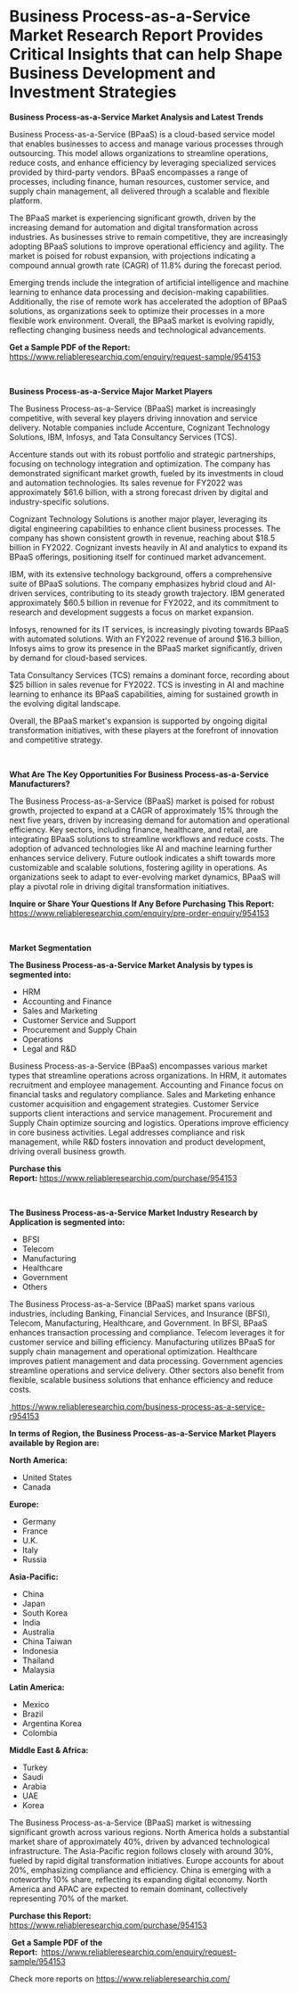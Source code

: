<p><h1>Business Process-as-a-Service Market Research Report Provides Critical Insights that can help Shape Business Development and Investment Strategies</h1></p><p><strong>Business Process-as-a-Service Market Analysis and Latest Trends</strong></p>
<p><p>Business Process-as-a-Service (BPaaS) is a cloud-based service model that enables businesses to access and manage various processes through outsourcing. This model allows organizations to streamline operations, reduce costs, and enhance efficiency by leveraging specialized services provided by third-party vendors. BPaaS encompasses a range of processes, including finance, human resources, customer service, and supply chain management, all delivered through a scalable and flexible platform.</p><p>The BPaaS market is experiencing significant growth, driven by the increasing demand for automation and digital transformation across industries. As businesses strive to remain competitive, they are increasingly adopting BPaaS solutions to improve operational efficiency and agility. The market is poised for robust expansion, with projections indicating a compound annual growth rate (CAGR) of 11.8% during the forecast period. </p><p>Emerging trends include the integration of artificial intelligence and machine learning to enhance data processing and decision-making capabilities. Additionally, the rise of remote work has accelerated the adoption of BPaaS solutions, as organizations seek to optimize their processes in a more flexible work environment. Overall, the BPaaS market is evolving rapidly, reflecting changing business needs and technological advancements.</p></p>
<p><strong>Get a Sample PDF of the Report:&nbsp;</strong> <a href="https://www.reliableresearchiq.com/enquiry/request-sample/954153?utm_campaign=1102&utm_medium=2&utm_source=Github&utm_content=ia&utm_term=11032025&utm_id=business-process-as-a-service">https://www.reliableresearchiq.com/enquiry/request-sample/954153</a></p>
<p>&nbsp;</p>
<p><strong>Business Process-as-a-Service Major Market Players</strong></p>
<p><p>The Business Process-as-a-Service (BPaaS) market is increasingly competitive, with several key players driving innovation and service delivery. Notable companies include Accenture, Cognizant Technology Solutions, IBM, Infosys, and Tata Consultancy Services (TCS). </p><p>Accenture stands out with its robust portfolio and strategic partnerships, focusing on technology integration and optimization. The company has demonstrated significant market growth, fueled by its investments in cloud and automation technologies. Its sales revenue for FY2022 was approximately $61.6 billion, with a strong forecast driven by digital and industry-specific solutions.</p><p>Cognizant Technology Solutions is another major player, leveraging its digital engineering capabilities to enhance client business processes. The company has shown consistent growth in revenue, reaching about $18.5 billion in FY2022. Cognizant invests heavily in AI and analytics to expand its BPaaS offerings, positioning itself for continued market advancement.</p><p>IBM, with its extensive technology background, offers a comprehensive suite of BPaaS solutions. The company emphasizes hybrid cloud and AI-driven services, contributing to its steady growth trajectory. IBM generated approximately $60.5 billion in revenue for FY2022, and its commitment to research and development suggests a focus on market expansion.</p><p>Infosys, renowned for its IT services, is increasingly pivoting towards BPaaS with automated solutions. With an FY2022 revenue of around $16.3 billion, Infosys aims to grow its presence in the BPaaS market significantly, driven by demand for cloud-based services.</p><p>Tata Consultancy Services (TCS) remains a dominant force, recording about $25 billion in sales revenue for FY2022. TCS is investing in AI and machine learning to enhance its BPaaS capabilities, aiming for sustained growth in the evolving digital landscape.</p><p>Overall, the BPaaS market's expansion is supported by ongoing digital transformation initiatives, with these players at the forefront of innovation and competitive strategy.</p></p>
<p>&nbsp;</p>
<p><strong>What Are The Key Opportunities For Business Process-as-a-Service Manufacturers?</strong></p>
<p><p>The Business Process-as-a-Service (BPaaS) market is poised for robust growth, projected to expand at a CAGR of approximately 15% through the next five years, driven by increasing demand for automation and operational efficiency. Key sectors, including finance, healthcare, and retail, are integrating BPaaS solutions to streamline workflows and reduce costs. The adoption of advanced technologies like AI and machine learning further enhances service delivery. Future outlook indicates a shift towards more customizable and scalable solutions, fostering agility in operations. As organizations seek to adapt to ever-evolving market dynamics, BPaaS will play a pivotal role in driving digital transformation initiatives.</p></p>
<p><strong>Inquire or Share Your Questions If Any Before Purchasing This Report:</strong> <a href="https://www.reliableresearchiq.com/enquiry/pre-order-enquiry/954153?utm_campaign=1102&utm_medium=2&utm_source=Github&utm_content=ia&utm_term=11032025&utm_id=business-process-as-a-service">https://www.reliableresearchiq.com/enquiry/pre-order-enquiry/954153</a></p>
<p>&nbsp;</p>
<p><strong>Market Segmentation</strong></p>
<p><strong>The Business Process-as-a-Service Market Analysis by types is segmented into:</strong></p>
<p><ul><li>HRM</li><li>Accounting and Finance</li><li>Sales and Marketing</li><li>Customer Service and Support</li><li>Procurement and Supply Chain</li><li>Operations</li><li>Legal and R&D</li></ul></p>
<p><p>Business Process-as-a-Service (BPaaS) encompasses various market types that streamline operations across organizations. In HRM, it automates recruitment and employee management. Accounting and Finance focus on financial tasks and regulatory compliance. Sales and Marketing enhance customer acquisition and engagement strategies. Customer Service supports client interactions and service management. Procurement and Supply Chain optimize sourcing and logistics. Operations improve efficiency in core business activities. Legal addresses compliance and risk management, while R&D fosters innovation and product development, driving overall business growth.</p></p>
<p><strong>Purchase this Report:&nbsp;</strong><a href="https://www.reliableresearchiq.com/purchase/954153?utm_campaign=1102&utm_medium=2&utm_source=Github&utm_content=ia&utm_term=11032025&utm_id=business-process-as-a-service">https://www.reliableresearchiq.com/purchase/954153</a></p>
<p>&nbsp;</p>
<p><strong>The Business Process-as-a-Service Market Industry Research by Application is segmented into:</strong></p>
<p><ul><li>BFSI</li><li>Telecom</li><li>Manufacturing</li><li>Healthcare</li><li>Government</li><li>Others</li></ul></p>
<p><p>The Business Process-as-a-Service (BPaaS) market spans various industries, including Banking, Financial Services, and Insurance (BFSI), Telecom, Manufacturing, Healthcare, and Government. In BFSI, BPaaS enhances transaction processing and compliance. Telecom leverages it for customer service and billing efficiency. Manufacturing utilizes BPaaS for supply chain management and operational optimization. Healthcare improves patient management and data processing. Government agencies streamline operations and service delivery. Other sectors also benefit from flexible, scalable business solutions that enhance efficiency and reduce costs.</p></p>
<p><a href="https://www.reliableresearchiq.com/business-process-as-a-service-r954153?utm_campaign=1102&utm_medium=2&utm_source=Github&utm_content=ia&utm_term=11032025&utm_id=business-process-as-a-service">&nbsp;https://www.reliableresearchiq.com/business-process-as-a-service-r954153</a></p>
<p><strong>In terms of Region, the Business Process-as-a-Service Market Players available by Region are:</strong></p>
<p>
    <p> <strong> North America: </strong>
        <ul>
            <li>United States</li>
            <li>Canada</li>
        </ul>
        </p> 
    <p> <strong> Europe: </strong>
        <ul>
            <li>Germany</li>
            <li>France</li>
            <li>U.K.</li>
            <li>Italy</li>
            <li>Russia</li>
        </ul>
        </p> 
    <p> <strong> Asia-Pacific: </strong>
        <ul>
            <li>China</li>
            <li>Japan</li>
            <li>South Korea</li>
            <li>India</li>
            <li>Australia</li>
            <li>China Taiwan</li>
            <li>Indonesia</li>
            <li>Thailand</li>
            <li>Malaysia</li>
        </ul>
        </p> 
    <p> <strong> Latin America: </strong>
        <ul>
            <li>Mexico</li>
            <li>Brazil</li>
            <li>Argentina Korea</li>
            <li>Colombia</li>
        </ul>
        </p> 
    <p> <strong> Middle East & Africa: </strong>
        <ul>
            <li>Turkey</li>
            <li>Saudi</li>
            <li>Arabia</li>
            <li>UAE</li>
            <li>Korea</li>
        </ul>
    </p>
    </p>
<p><p>The Business Process-as-a-Service (BPaaS) market is witnessing significant growth across various regions. North America holds a substantial market share of approximately 40%, driven by advanced technological infrastructure. The Asia-Pacific region follows closely with around 30%, fueled by rapid digital transformation initiatives. Europe accounts for about 20%, emphasizing compliance and efficiency. China is emerging with a noteworthy 10% share, reflecting its expanding digital economy. North America and APAC are expected to remain dominant, collectively representing 70% of the market.</p></p>
<p><strong>Purchase this Report: </strong><a href="https://www.reliableresearchiq.com/purchase/954153?utm_campaign=1102&utm_medium=2&utm_source=Github&utm_content=ia&utm_term=11032025&utm_id=business-process-as-a-service">https://www.reliableresearchiq.com/purchase/954153</a></p>
<p>&nbsp;<strong>Get a Sample PDF of the Report:&nbsp;&nbsp;</strong><a href="https://www.reliableresearchiq.com/enquiry/request-sample/954153?utm_campaign=1102&utm_medium=2&utm_source=Github&utm_content=ia&utm_term=11032025&utm_id=business-process-as-a-service">https://www.reliableresearchiq.com/enquiry/request-sample/954153</a></p>
<p><strong></strong></p>
<p>Check more reports on <a href="https://www.reliableresearchiq.com/?utm_campaign=1102&utm_medium=2&utm_source=Github&utm_content=ia&utm_term=11032025&utm_id=business-process-as-a-service">https://www.reliableresearchiq.com/</a></p>